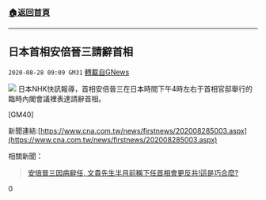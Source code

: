 ###  [:house:返回首頁](https://github.com/ourhimalayas/txt)
---

## 日本首相安倍晉三請辭首相
`2020-08-28 09:09 GM31` [轉載自GNews](https://gnews.org/zh-hant/322015/)

![](https://imgcdn.cna.com.tw/www/WebPhotos/1024/20200828/3968x2636_680250280170.jpg)
日本NHK快訊報導，首相安倍晉三在日本時間下午4時左右于首相官邸舉行的臨時內閣會議裡表達請辭首相。

[GM40]

新聞連結:[https://www.cna.com.tw/news/firstnews/202008285003.aspx](https://www.cna.com.tw/news/firstnews/202008285003.aspx)

相關新聞：

> [安倍晉三因病辭任, 文貴先生半月前稱下任首相會更反共!這是巧合麼?](https://gnews.org/zh-hant/321994/)

0
